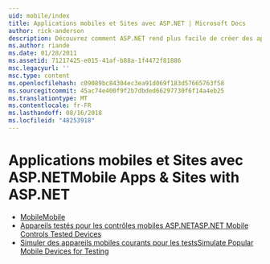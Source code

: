 ```yaml
---
uid: mobile/index
title: Applications mobiles et Sites avec ASP.NET | Microsoft Docs
author: rick-anderson
description: Découvrez comment ASP.NET rend plus facile de créer des applications Web mobiles
ms.author: riande
ms.date: 01/28/2011
ms.assetid: 71217425-e015-41af-b88a-1f4472f81886
msc.legacyurl: ''
msc.type: content
ms.openlocfilehash: c09089bc84304ec3ea91d069f183d57665763f58
ms.sourcegitcommit: 45ac74e400f9f2b7dbded66297730f6f14a4eb25
ms.translationtype: MT
ms.contentlocale: fr-FR
ms.lasthandoff: 08/16/2018
ms.locfileid: "48253918"
---
```

<a name="mobile-apps--sites-with-aspnet"></a><span data-ttu-id="a723d-103">Applications mobiles et Sites avec ASP.NET</span><span class="sxs-lookup"><span data-stu-id="a723d-103">Mobile Apps & Sites with ASP.NET</span></span>
====================
- [<span data-ttu-id="a723d-104">Mobile</span><span class="sxs-lookup"><span data-stu-id="a723d-104">Mobile</span></span>](overview.md)
- [<span data-ttu-id="a723d-105">Appareils testés pour les contrôles mobiles ASP.NET</span><span class="sxs-lookup"><span data-stu-id="a723d-105">ASP.NET Mobile Controls Tested Devices</span></span>](tested-devices.md)
- [<span data-ttu-id="a723d-106">Simuler des appareils mobiles courants pour les tests</span><span class="sxs-lookup"><span data-stu-id="a723d-106">Simulate Popular Mobile Devices for Testing</span></span>](device-simulators.md)
